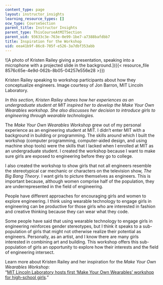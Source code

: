```yaml
---
content_type: page
layout: instructor_insights
learning_resource_types: []
ocw_type: CourseSection
parent_title: Instructor Insights
parent_type: ThisCourseAtMITSection
parent_uid: 93633c3e-763e-0e99-1be7-a7388bafdbb7
title: Inspiration for the Workshop
uid: eea41b9f-86c8-705f-e526-3a7dbf353abb
---
```


![A photo of Kristen Railey giving a presentation, speaking into a microphone with a projected slide in the background.]({{< resource_file 8576c65e-4e9d-062b-8b05-04257e556e28 >}})

Kristen Railey speaking to workshop participants about how they conceptualize engineers. Image courtesy of Jon Barron, MIT Lincoln Laboratory.

_In this section, Kristen Railey shares how her experiences as an undergraduate student at MIT inspired her to develop the _Make Your Own Wearables_ workshop. She also discusses her decision to introduce girls to engineering through wearable technologies._

The _Make Your Own Wearables_ _Workshop_ grew out of my personal experience as an engineering student at MIT. I didn’t enter MIT with a background in building or programming. The skills around which I built the workshop (computer programming, computer-aided design, and using machine shop tools) were the skills that I lacked when I enrolled at MIT as an undergraduate student. I created the workshop because I want to make sure girls are exposed to engineering before they go to college.

I also created the workshop to show girls that not all engineers resemble the stereotypical car mechanic or characters on the television show, _The Big Bang Theory_. I want girls to picture themselves as engineers. This is important because, although women comprise half of the population, they are underrepresented in the field of engineering.

People have different approaches for encouraging girls and women to explore engineering. I think using wearable technology to engage girls in engineering can be productive for those girls who are interested in fashion and creative thinking because they can wear what they code.

Some people have said that using wearable technology to engage girls in engineering reinforces gender stereotypes, but I think it speaks to a sub-population of girls that might not otherwise realize their potential as engineers. Personally, as an artist, and I know there are many girls interested in combining art and building. This workshop offers this sub-population of girls an opportunity to explore how their interests and the field of engineering intersect.

Learn more about Kristen Railey and her inspiration for the _Make Your Own Wearables Workshop_:  
“[MIT Lincoln Laboratory hosts first ‘Make Your Own Wearables’ workshop for high-school girls](http://news.mit.edu/2015/lincoln-laboratory-hosts-first-make-your-own-wearables-workshop-high-school-girls-0114).”